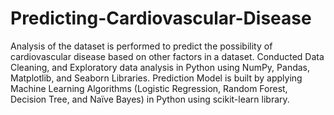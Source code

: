 # Predicting-Cardiovascular-Disease
Analysis of the dataset is performed to predict the possibility of cardiovascular disease based on other factors in a dataset. Conducted Data Cleaning, and Exploratory data analysis in Python using NumPy, Pandas, Matplotlib, and  Seaborn Libraries. Prediction Model is built by applying Machine Learning Algorithms (Logistic Regression, Random Forest, Decision Tree, and Naïve Bayes) in Python using scikit-learn library.
